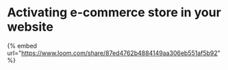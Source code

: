 # Activating e-commerce store in your website

{% embed url="https://www.loom.com/share/87ed4762b4884149aa306eb551af5b92" %}



